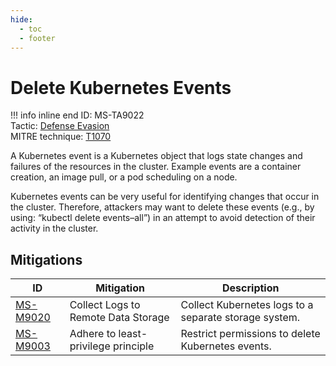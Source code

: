 ```yaml
---
hide:
  - toc
  - footer
---
```


# Delete Kubernetes Events

!!! info inline end
    ID: MS-TA9022<br>
    Tactic: [Defense Evasion](../tactics/DefenseEvasion/index.md) <br>
    MITRE technique: [T1070](https://attack.mitre.org/techniques/T1070/)

A Kubernetes event is a Kubernetes object that logs state changes and failures of the resources in the cluster. Example events are a container creation, an image pull, or a pod scheduling on a node.

Kubernetes events can be very useful for identifying changes that occur in the cluster. Therefore, attackers may want to delete these events (e.g., by using: “kubectl delete events–all”) in an attempt to avoid detection of their activity in the cluster.

## Mitigations

|ID|Mitigation|Description|
|--|----------|-----------|
|[MS-M9020](../mitigations/MS-M9020%20Collect%20Logs%20to%20Remote%20Data%20Storage.md)|Collect Logs to Remote Data Storage|Collect Kubernetes logs to a separate storage system.|
|[MS-M9003](../mitigations/MS-M9003%20Adhere%20to%20least-privilege%20principle.md)|Adhere to least-privilege principle|Restrict permissions to delete Kubernetes events.|